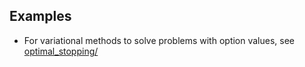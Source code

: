 
## Examples
* For variational methods to solve problems with option values, see [optimal_stopping/](optimal_stopping) 